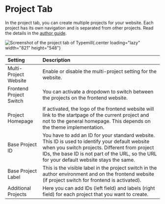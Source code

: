 #  Project Tab

In the project tab, you can create multiple projects for your website. Each project has its own navigation and is separated from other projects. Read the details in the [author guide](/author-guide/multi-project).

![Screenshot of the project tab of Typemill](media/live/typemill-projects-tab.webp){.center loading="lazy" width="821" height="548"}

| Setting | Description | 
|:---|:---|
| Multi-Project Website | Enable or disable the multi-project setting for the website. | 
| Frontend Project Switch | You can activate a dropdown to switch between the projects on the frontend website. | 
| Project Homepage | If activated, the logo of the frontend website will link to the startpage of the current project and not to the general homepage. This depends on the theme implementation. | 
| Base Project ID | You have to add an ID for your standard website. This ID is used to identify your default website when you switch projects. Different from project IDs, the base ID is not part of the URL, so the URL for your default website stays the same. | 
| Base Project Label | This is the visible label in the project switch in the author environment and on the frontend website (if project switch for frontend is activated). | 
| Additional Projects | Here you can add IDs (left field) and labels (right field) for each project that you want to create. |


